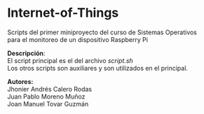# Internet-of-Things
Scripts del primer miniproyecto del curso de Sistemas Operativos<br>
para el monitoreo de un dispositivo Raspberry Pi

<b>Descripción</b>:<br>
El script principal es el del archivo <i>script.sh</i><br>
Los otros scripts son auxiliares y son utilizados en el principal.

<b>Autores:</b><br>
Jhonier Andrés Calero Rodas<br>
Juan Pablo Moreno Muñoz<br>
Joan Manuel Tovar Guzmán
